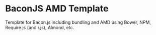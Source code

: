 # BaconJS AMD Template

Template for Bacon.js including bundling and AMD using Bower, NPM, Require.js (and r.js), Almond, etc.


